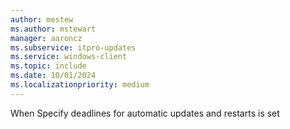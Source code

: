 ```yaml
---
author: mestew
ms.author: mstewart
manager: aaroncz
ms.subservice: itpro-updates
ms.service: windows-client
ms.topic: include
ms.date: 10/01/2024
ms.localizationpriority: medium
---
```

<!--This file is shared by update/wufb-compliancedeadlines.md, /update/waas-wufb-csp-mdm.md, /update/waas-wufb-group-policy.md, and  ?/update/waas-restart.md? articles. Headings are driven by article context. Updated with 9091858 -->

When Specify deadlines for automatic updates and restarts is set